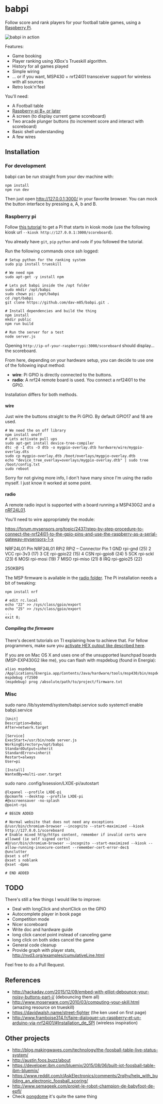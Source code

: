 # babpi
Follow score and rank players for your football table games, using a [Raspberry Pi](https://www.raspberrypi.org/).

![babpi in action](photo.jpg)

Features:

* Game booking
* Player ranking using XBox's Trueskill algorithm.
* History for all games played
* Simple wiring
* ... or if you want, MSP430 + nrf24l01 transceiver support for wireless with all sources
* Retro look'n'feel

You'll need:

* A Football table
* [Raspberry-pi B+ or later](https://www.raspberrypi.org)
* A screen (to display current game scoreboard)
* Two arcade plunger buttons (to increment score and interact with scoreboard)
* Basic shell understanding
* A few wires

## Installation
### For development
babpi can be run straight from your dev machine with:

    npm install
    npm run dev

Then just open http://127.0.0.1:3000/ in your favorite browser. You can mock the button interface by pressing a, A, b and B.

### Raspberry pi
Follow [this tutorial](https://blog.gordonturner.com/2017/12/10/raspberry-pi-full-screen-browser-raspbian-december-2017/) to get a Pi that starts in kiosk mode (use the following kiosk url ```--kiosk http://127.0.0.1:3000/scoreboard```).

You already have ```git```, ```pip``` ```python``` and ```node``` if you followed the tutorial.

Run the following commands once ssh logged:

    # Setup python for the ranking system
    sudo pip install trueskill

    # We need npm
    sudo apt-get -y install npm

    # Lets put babpi inside the /opt folder
    sudo mkdir /opt/babpi
    sudo chown pi: /opt/babpi
    cd /opt/babpi
    git clone https://github.com/dav-m85/babpi.git .

    # Install dependencies and build the thing
    npm install
    mkdir public
    npm run build

    # Run the server for a test
    node server.js

Opening ```http://ip-of-your-raspberrypi:3000/scoreboard``` should display... the scoreboard.

From here, depending on your hardware setup, you can decide to use one of the following input method:

- **wire**: Pi GPIO is directly connected to the buttons.
- **radio**: A nrf24 remote board is used. You connect a nrf24l01 to the GPIO.

Installation differs for both methods.

#### wire ####
Just wire the buttons straight to the Pi GPIO. By default GPIO17 and 18 are used.

    # We need the on off library
    npm install onoff
    # Lets activate pull ups
    sudo apt-get install device-tree-compiler
    dtc -@ -I dts -O dtb -o mygpio-overlay.dtb hardware/wire/mygpio-overlay.dts
    sudo cp mygpio-overlay.dtb /boot/overlays/mygpio-overlay.dtb
    echo "device_tree_overlay=overlays/mygpio-overlay.dtb" | sudo tree /boot/config.txt
    sudo reboot

Sorry for not giving more info, I don't have many since I'm using the radio myself. I just know it worked at some point.

#### radio ####
A remote radio input is supported with a board running a MSP430G2 and a [nRF24L01](http://www.nordicsemi.com/eng/Products/2.4GHz-RF/nRF24L01).

You'll need to wire appropriately the module:

https://forum.mysensors.org/topic/2437/step-by-step-procedure-to-connect-the-nrf24l01-to-the-gpio-pins-and-use-the-raspberry-as-a-serial-gateway-mysensors-1-x

NRF24L01  Pin	NRF24L01	RPi2	RPi2 – Connector Pin
1	GND	rpi-gnd	(25)
2	VCC	rpi-3v3	(17)
3	CE	rpi-gpio22	(15)
4	CSN	rpi-gpio8	(24)
5	SCK	rpi-sckl	(23)
6	MOSI	rpi-mosi	(19)
7	MISO	rpi-miso	(21)
8	IRQ	rpi-gpio25 (22)

250KBPS

The MSP firmware is available in the [radio folder](./hardware/radio). The Pi installation needs a bit of tweaking:

    npm install nrf

    # edit rc.local
    echo "22" >> /sys/class/gpio/export
    echo "25" >> /sys/class/gpio/export
    ...
    exit 0;

##### Compiling the firmware
There's decent tutorials on TI explaining how to achieve that. For fellow programmers, make sure you [activate HEX output like described here](http://processors.wiki.ti.com/index.php/Generating_and_Loading_MSP430_Binary_Files).

If you are on Mac OS X and uses one of the unsupported launchpad boards (MSP-EXP430G2 like me), you can flash with mspdebug (found in Energia):

    alias mspdebug /Applications/Energia.app/Contents/Java/hardware/tools/msp430/bin/mspdebug
    mspdebug rf2500
    (mspdebug) prog /absolute/path/to/project/firmware.txt

### Misc ###
sudo nano /lib/systemd/system/babpi.service
sudo systemctl enable babpi.service

    [Unit]
    Description=Babpi
    After=network.target

    [Service]
    ExecStart=/usr/bin/node server.js
    WorkingDirectory=/opt/babpi
    StandardOutput=inherit
    StandardError=inherit
    Restart=always
    User=pi

    [Install]
    WantedBy=multi-user.target

sudo nano .config/lxsession/LXDE-pi/autostart

    @lxpanel --profile LXDE-pi
    @pcmanfm --desktop --profile LXDE-pi
    #@xscreensaver -no-splash
    @point-rpi

    # BEGIN ADDED

    # Normal website that does not need any exceptions
    @/usr/bin/chromium-browser --incognito --start-maximized --kiosk http://127.0.0.1/scoreboard
    # Enable mixed http/https content, remember if invalid certs were allowed (ie self signed certs)
    #@/usr/bin/chromium-browser --incognito --start-maximized --kiosk --allow-running-insecure-content --remember-cert-error-dec$
    @unclutter
    @xset s off
    @xset s noblank
    @xset -dpms

    # END ADDED

## TODO
There's still a few things I would like to improve:

* Deal with longClick and shortClick on the GPIO
* Autocomplete player in book page
* Competition mode
* Nicer scoreboard
* Write doc and hardware guide
* long click cancel point instead of canceling game
* long click on both sides cancel the game
* General code cleanup
* Provide graph with player stats, http://nvd3.org/examples/cumulativeLine.html

Feel free to do a Pull Request.

## References
* http://hackaday.com/2015/12/09/embed-with-elliot-debounce-your-noisy-buttons-part-i/ (debouncing them all)
* http://www.moserware.com/2010/03/computing-your-skill.html (amazing resource on trueskill)
* https://davidwalsh.name/street-fighter (the ken used on first page)
* http://www.framboise314.fr/faire-dialoguer-un-raspberry-et-un-arduino-via-nrf24l01/#Installation_de_SPI (wireless inspiration)

## Other projects
* http://blog.makingwaves.com/technology/the-foosball-table-live-status-system/
* http://austin.foos.buzz/about
* https://developer.ibm.com/bluemix/2015/08/06/built-iot-foosball-table-ibm-bluemix/
* https://www.reddit.com/r/AskElectronics/comments/2rqlhy/help_with_building_an_electronic_foosball_scoring/
* http://www.semageek.com/projet-le-robot-champion-de-babyfoot-de-epfl/
* Check [pongdome](https://github.com/busbud/pongdome) it's quite the same thing
